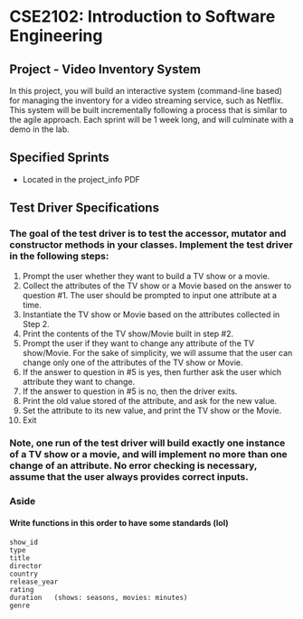 # CSE2102: Introduction to Software Engineering

## Project - Video Inventory System
In this project, you will build an interactive system (command-line based) for managing the inventory for a video streaming service, such as Netflix. This system will be built incrementally following a process that is similar to the agile approach. Each sprint will be 1 week long, and will culminate with a demo in the lab.

## Specified Sprints
- Located in the project_info PDF

## Test Driver Specifications
### The goal of the test driver is to test the accessor, mutator and constructor methods in your classes. Implement the test driver in the following steps:
1. Prompt the user whether they want to build a TV show or a movie.
2. Collect the attributes of the TV show or a Movie based on the answer to question #1.
The user should be prompted to input one attribute at a time.
3. Instantiate the TV show or Movie based on the attributes collected in Step 2.
4. Print the contents of the TV show/Movie built in step #2.
5. Prompt the user if they want to change any attribute of the TV show/Movie. For the sake
of simplicity, we will assume that the user can change only one of the attributes of the
TV show or Movie.
6. If the answer to question in #5 is yes, then further ask the user which attribute they
want to change.
7. If the answer to question in #5 is no, then the driver exits.
8. Print the old value stored of the attribute, and ask for the new value.
9. Set the attribute to its new value, and print the TV show or the Movie.
10. Exit

### Note, one run of the test driver will build exactly one instance of a TV show or a movie, and will implement no more than one change of an attribute. No error checking is necessary, assume that the user always provides correct inputs.

### Aside
#### Write functions in this order to have some standards (lol)
    show_id      
    type         
    title        
    director     
    country      
    release_year 
    rating       
    duration   (shows: seasons, movies: minutes)
    genre        
